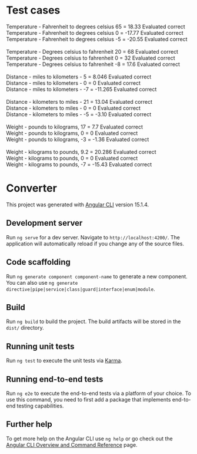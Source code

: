 # Test cases


Temperature - Fahrenheit to degrees celsius 65 = 18.33 Evaluated correct<br />
Temperature - Fahrenheit to degrees celsius 0 = -17.77 Evaluated correct<br />
Temperature - Fahrenheit to degrees celsius -5 = -20.55 Evaluated correct<br />
<br />
Temperature - Degrees celsius to fahrenheit 20 = 68 Evaluated correct<br />
Temperature - Degrees celsius to fahrenheit 0 = 32 Evaluated correct<br />
Temperature - Degrees celsius to fahrenheit -8 = 17.6 Evaluated correct<br />
<br />
Distance - miles to kilometers - 5 = 8.046 Evaluated correct<br />
Distance - miles to kilometers - 0 = 0 Evaluated correct<br />
Distance - miles to kilometers - -7 = -11.265 Evaluated correct<br />
<br />
Distance - kilometers to miles - 21 = 13.04 Evaluated correct<br />
Distance - kilometers to miles - 0 = 0 Evaluated correct<br />
Distance - kilometers to miles - -5 = -3.10 Evaluated correct<br />
<br />
Weight - pounds to kilograms, 17 = 7.7 Evaluated correct<br />
Weight - pounds to kilograms, 0 = 0 Evaluated correct<br />
Weight - pounds to kilograms, -3 = -1.36 Evaluated correct<br />
<br />
Weight - kilograms to pounds, 9.2 = 20.286 Evaluated correct<br />
Weight - kilograms to pounds, 0 = 0 Evaluated correct<br />
Weight - kilograms to pounds, -7 = -15.43 Evaluated correct<br />


# Converter

This project was generated with [Angular CLI](https://github.com/angular/angular-cli) version 15.1.4.

## Development server

Run `ng serve` for a dev server. Navigate to `http://localhost:4200/`. The application will automatically reload if you change any of the source files.

## Code scaffolding

Run `ng generate component component-name` to generate a new component. You can also use `ng generate directive|pipe|service|class|guard|interface|enum|module`.

## Build

Run `ng build` to build the project. The build artifacts will be stored in the `dist/` directory.

## Running unit tests

Run `ng test` to execute the unit tests via [Karma](https://karma-runner.github.io).

## Running end-to-end tests

Run `ng e2e` to execute the end-to-end tests via a platform of your choice. To use this command, you need to first add a package that implements end-to-end testing capabilities.

## Further help

To get more help on the Angular CLI use `ng help` or go check out the [Angular CLI Overview and Command Reference](https://angular.io/cli) page.
